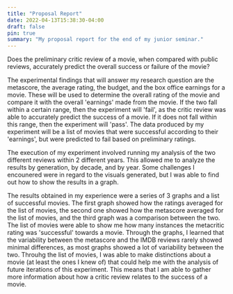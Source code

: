 ```yaml
---
title: "Proposal Report"
date: 2022-04-13T15:38:30-04:00
draft: false
pin: true
summary: "My proposal report for the end of my junior seminar."
---
```


Does the preliminary critic review of a movie, when compared with public reviews, accurately predict the overall success or failure of the movie?

The experimental findings that will answer my research question are the metascore, the average rating, the budget, and the box office earnings for a movie. These will be used to determine the overall rating of the movie and compare it with the overall 'earnings' made from the movie. If the two fall within a certain range, then the experiment will 'fail', as the critic review was able to accurately predict the success of a movie. If it does not fall within this range, then the experiment will 'pass'. The data produced by my experiment will be a list of movies that were successful according to their 'earnings', but were predicted to fail based on preliminary ratings.

The execution of my experiment involved running my analysis of the two different reviews within 2 different years. This allowed me to analyze the results by generation, by decade, and by year. Some challenges I encounered were in regard to the visuals generated, but I was able to find out how to show the results in a graph.

The results obtained in my experience were a series of 3 graphs and a list of successful movies. The first graph showed how the ratings averaged for the list of movies, the second one showed how the metascore averaged for the list of movies, and the third graph was a comparison between the two. The list of movies were able to show me how many instances the metacritic rating was 'successful' towards a movie. Through the graphs, I learned that the variability between the metascore and the IMDB reviews rarely showed minimal differences, as most graphs showed a lot of variability between the two. Throuhg the list of movies, I was able to make distinctions about a movie (at least the ones I knew of) that could help me with the analysis of future iterations of this experiment. This means that I am able to gather more information about how a critic review relates to the success of a movie.
